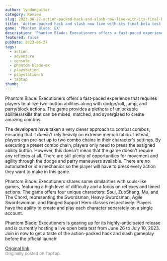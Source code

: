 ```yaml
---
author: lyndonguitar
category: Review
slug: 2023-06-27-action-packed-hack-and-slash-now-live-with-its-final-beta-test-beta-impressions-phantom-b
title: 'Action-packed hack and slash now live with its final beta test!| Beta Impressions: Phantom Blade: EX'
game: 'Phantom Blade: EX'
description: 'Phantom Blade: Executioners offers a fast-paced experience that requires players to utilize two-button abilities along with dodge/roll, jump, and parry/block actions. The game provides a plethora of unlockable abilities/skills that can be mixed, matched, and synergized to create amazing combos.'
featured: false
pubDate: 2023-06-27
tags:
  - action
  - adventure
  - console
  - phantom-blade-ex
  - playstation
  - playstation-5
  - taptap
thumb: ''
---
```


Phantom Blade: Executioners offers a fast-paced experience that requires players to utilize two-button abilities along with dodge/roll, jump, and parry/block actions. The game provides a plethora of unlockable abilities/skills that can be mixed, matched, and synergized to create amazing combos.

The developers have taken a very clever approach to combat combos, ensuring that it doesn't rely heavily on extreme memorization. Instead, players can pre-set up to two combo chains in their character's settings. By executing a preset combo chain, players only need to press the assigned ability button. However, this doesn't mean that the game doesn't require any reflexes at all. There are still plenty of opportunities for movement and agility through the dodge and parry maneuvers available. There are no automated or idle mechanics so the player will have to press every action they want to make in this game.

Phantom Blade: Executioners shares some similarities with souls-like games, featuring a high level of difficulty and a focus on reflexes and timed actions. The game offers four unique characters: Soul, ZuoShang, Mu, and The Chord, representing the Swordsman, Heavy Swordsman, Agile Swordswoman, and Ranged Support Hero classes respectively. Players have the ability to create and play each character separately on a single account.

Phantom Blade: Executioners is gearing up for its highly-anticipated release and is currently hosting a live open beta test from June 26 to July 10, 2023. Join in now to get a taste of the action-packed hack and slash gameplay before the official launch!

[Original link](https://www.taptap.io/post/5913818)<br><span style="font-size: 0.95em; color: #888;">Originally posted on TapTap.</span>